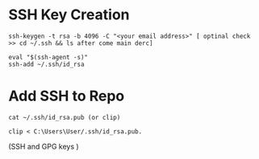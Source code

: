 # SSH Key Creation

```
ssh-keygen -t rsa -b 4096 -C "<your email address>" [ optinal check  >> cd ~/.ssh && ls after come main derc]

eval "$(ssh-agent -s)"
ssh-add ~/.ssh/id_rsa

```
# Add SSH to Repo 

```
cat ~/.ssh/id_rsa.pub (or clip)
```

```
clip < C:\Users\User/.ssh/id_rsa.pub.
```
(SSH and GPG keys )


